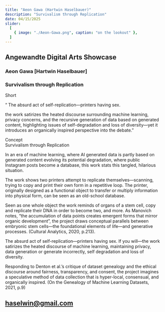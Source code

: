 ```yaml
---
title: "Aeon Gawa (Hartwin Haselbauer)"
description: "Survivalism through Replication"
date: 04/15/2025
slider:
  [
    { image: "./Aeon-Gawa.png", caption: "on the lookout" },
  ]
---
```


## Angewandte Digital Arts Showcase 
### Aeon Gawa [Hartwin Haselbauer]  

### Survivalism through Replication 

Short<br/>

“ The absurd act of self-replication—printers having sex. <br/>

the work satirizes the heated discourse surrounding machine
learning, privacy concerns, and the recursive generation
of data based on generated content, highlighting issues of
self-degradation and loss of diversity—yet it introduces an
organically inspired perspective into the debate.”<br/>

Concept <br/>
Survivalism through Replication<br/>

In an era of machine learning, where AI generated data is partly based on generated content evolving its potential degradation, where public Instagram posts become a database, this work stats this tangled, hilarious situation. <br/>

The work shows two printers attempt to replicate themselves—scanning, trying to copy and print their own form in a repetitive loop. The printer, originally designed as a functional object to transfer or multiply information into physical form, can be seen as an old-school database. <br/>

Seen as one whole object the work reminds of organs of a stem cell, copy and replicate their DNA in order to become two, and more. As Manovich notes, “the accumulation of data points creates emergent forms that mirror organic development”, the project draws conceptual parallels between embryonic stem cells—the foundational elements of life—and generative processes. (Cultural Analytics, 2020, p.213). <br/>

The absurd act of self-replication—printers having sex. If you will—the work satirizes the heated discourse of machine learning, maintaining privacy, data generation or generate incorrectly, self degradation and loss of diversity. <br/>

Responding to Denton et al.’s critique of dataset genealogy and the ethical discourse around fairness, transparency, and consent, the project imagines a speculative method of data collection that is hyper-local, consensual, and organically inspired. (On the Genealogy of Machine Learning Datasets, 2021, p.9)

## haselwin@gmail.com

